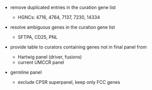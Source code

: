* remove duplicated entries in the curation gene list
  * HGNCs: 4716, 4764, 7137, 7230, 14334

* resolve ambiguous genes in the curation gene list
  * SFTPA, CD25, PNL

* provide table to curators containing genes not in final panel from
  * Hartwig panel (driver, fusions)
  * current UMCCR panel

* germline panel
  * exclude CPSR superpanel, keep only FCC genes
